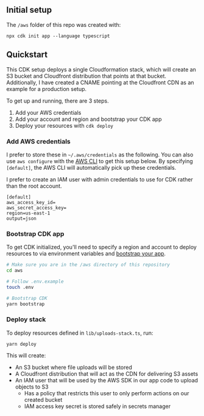 ## Initial setup

The `/aws` folder of this repo was created with:

```
npx cdk init app --language typescript
```

## Quickstart

This CDK setup deploys a single Cloudformation stack, which will create an S3 bucket and Cloudfront distribution that points at that bucket. Additionally, I have created a CNAME pointing at the Cloudfront CDN as an example for a production setup.

To get up and running, there are 3 steps.

1. Add your AWS credentials
2. Add your account and region and bootstrap your CDK app
3. Deploy your resources with `cdk deploy`

### Add AWS credentials

I prefer to store these in `~/.aws/credentials` as the following. You can also use `aws configure` with the [AWS CLI](https://docs.aws.amazon.com/cli/latest/userguide/cli-configure-quickstart.html#cli-configure-quickstart-config) to get this setup below. By specifying `[default]`, the AWS CLI will automatically pick up these credentials.

I prefer to create an IAM user with admin credentials to use for CDK rather than the root account.

```
[default]
aws_access_key_id=
aws_secret_access_key=
region=us-east-1
output=json
```

### Bootstrap CDK app

To get CDK initialized, you'll need to specify a region and account to deploy resources to via environment variables and [bootstrap your app](https://docs.aws.amazon.com/cdk/v2/guide/bootstrapping.html).

```bash
# Make sure you are in the /aws directory of this repository
cd aws

# Follow .env.example
touch .env

# Bootstrap CDK
yarn bootstrap
```

### Deploy stack

To deploy resources defined in `lib/uploads-stack.ts`, run:

```
yarn deploy
```

This will create:

- An S3 bucket where file uploads will be stored
- A Cloudfront distribution that will act as the CDN for delivering S3 assets
- An IAM user that will be used by the AWS SDK in our app code to upload objects to S3
  - Has a policy that restricts this user to only perform actions on our created bucket
  - IAM access key secret is stored safely in secrets manager
